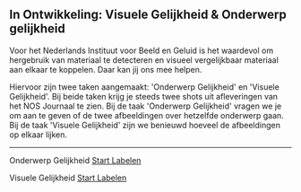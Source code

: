 ## In Ontwikkeling: Visuele Gelijkheid & Onderwerp gelijkheid

Voor het Nederlands Instituut voor Beeld en Geluid is het waardevol om hergebruik van materiaal te detecteren en visueel vergelijkbaar materiaal aan elkaar te koppelen. Daar kan jij ons mee helpen.


Hiervoor zijn twee taken aangemaakt: 'Onderwerp Gelijkheid' en 'Visuele Gelijkheid'. Bij beide taken krijg je steeds twee shots uit afleveringen van het NOS Journaal te zien. Bij de taak 'Onderwerp Gelijkheid' vragen we je om aan te geven of de twee afbeeldingen over hetzelfde onderwerp gaan. Bij de taak 'Visuele Gelijkheid' zijn we benieuwd hoeveel de afbeeldingen op elkaar lijken.
* * *
Onderwerp Gelijkheid [Start Labelen](https://app.labelbox.com/go-label/ckqgpnl223ljj0y6m3k0w7lxh)

Visuele Gelijkheid [Start Labelen](https://app.labelbox.com/go-label/ckpr1d5t22lsl0yau33bj422q)
